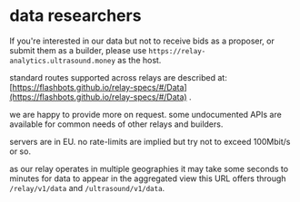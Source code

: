 # data researchers

If you're interested in our data but not to receive bids as a proposer, or submit them as a builder, please use `https://relay-analytics.ultrasound.money` as the host.

standard routes supported across relays are described at: [https://flashbots.github.io/relay-specs/#/Data](https://flashbots.github.io/relay-specs/#/Data) .

we are happy to provide more on request. some undocumented APIs are available for common needs of other relays and builders.

servers are in EU. no rate-limits are implied but try not to exceed 100Mbit/s or so.

as our relay operates in multiple geographies it may take some seconds to minutes for data to appear in the aggregated view this URL offers through `/relay/v1/data` and `/ultrasound/v1/data`.
